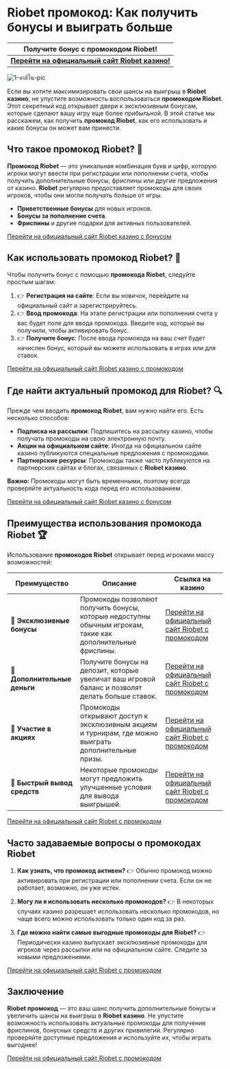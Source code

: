 # Riobet промокод: Как получить бонусы и выиграть больше

| **Получите бонус с промокодом Riobet!**                        |
|-----------------------------------------------------------------|
| [**Перейти на официальный сайт Riobet казино!**](https://brandplay.link/dtx89f2L) |
![1-คาสิโน-pic](https://github.com/user-attachments/assets/453c9c3d-e5df-45ca-a070-5b95f9e9caf7)


Если вы хотите максимизировать свои шансы на выигрыш в **Riobet казино**, не упустите возможность воспользоваться **промокодом Riobet**. Этот секретный код открывает двери к эксклюзивным бонусам, которые сделают вашу игру еще более прибыльной. В этой статье мы расскажем, как получить **промокод Riobet**, как его использовать и какие бонусы он может вам принести.

## Что такое промокод Riobet? 🎁

**Промокод Riobet** — это уникальная комбинация букв и цифр, которую игроки могут ввести при регистрации или пополнении счета, чтобы получить дополнительные бонусы, фриспины или другие предложения от казино. **Riobet** регулярно предоставляет промокоды для своих игроков, чтобы они могли получать больше от игры.

- **Приветственные бонусы** для новых игроков.
- **Бонусы за пополнение счета**.
- **Фриспины** и другие подарки для активных пользователей.

[Перейти на официальный сайт Riobet казино с бонусом](https://brandplay.link/dtx89f2L)

## Как использовать промокод Riobet? 🔑

Чтобы получить бонус с помощью **промокода Riobet**, следуйте простым шагам:

1. 👉 **Регистрация на сайте**: Если вы новичок, перейдите на официальный сайт и зарегистрируйтесь.
2. 👉 **Ввод промокода**: На этапе регистрации или пополнения счета у вас будет поле для ввода промокода. Введите код, который вы получили, чтобы активировать бонус.
3. 👉 **Получите бонус**: После ввода промокода на ваш счет будет начислен бонус, который вы можете использовать в играх или для ставок.

[Перейти на официальный сайт Riobet казино с промокодом](https://brandplay.link/dtx89f2L)

## Где найти актуальный промокод для Riobet? 🔍

Прежде чем вводить **промокод Riobet**, вам нужно найти его. Есть несколько способов:

- **Подписка на рассылки**: Подпишитесь на рассылку казино, чтобы получать промокоды на свою электронную почту.
- **Акции на официальном сайте**: Иногда на официальном сайте казино публикуются специальные предложения с промокодами.
- **Партнерские ресурсы**: Промокоды также часто публикуются на партнерских сайтах и блогах, связанных с **Riobet казино**.

**Важно:** Промокоды могут быть временными, поэтому всегда проверяйте актуальность кода перед его использованием.

[Перейти на официальный сайт Riobet казино с бонусом](https://brandplay.link/dtx89f2L)

## Преимущества использования промокода Riobet 🏆

Использование **промокодов Riobet** открывает перед игроками массу возможностей:

| **Преимущество**                | **Описание**                                                                                                      | **Ссылка на казино**                                      |
|----------------------------------|--------------------------------------------------------------------------------------------------------------------|-----------------------------------------------------------|
| 🎁 **Эксклюзивные бонусы**       | Промокоды позволяют получить бонусы, которые недоступны обычным игрокам, такие как дополнительные фриспины.       | [Перейти на официальный сайт Riobet с промокодом](https://brandplay.link/dtx89f2L) |
| 💸 **Дополнительные деньги**     | Получите бонусы на депозит, которые увеличат ваш игровой баланс и позволят делать больше ставок.                 | [Перейти на официальный сайт Riobet с промокодом](https://brandplay.link/dtx89f2L) |
| 🎉 **Участие в акциях**         | Промокоды открывают доступ к эксклюзивным акциям и турнирам, где можно выиграть дополнительные призы.            | [Перейти на официальный сайт Riobet с промокодом](https://brandplay.link/dtx89f2L) |
| 🏅 **Быстрый вывод средств**    | Некоторые промокоды могут предложить улучшенные условия для вывода выигрышей.                                      | [Перейти на официальный сайт Riobet с промокодом](https://brandplay.link/dtx89f2L) |

[Перейти на официальный сайт Riobet с промокодом](https://brandplay.link/dtx89f2L)

## Часто задаваемые вопросы о промокодах Riobet

1. **Как узнать, что промокод активен?**
   👉 Обычно промокод можно активировать при регистрации или пополнении счета. Если он не работает, возможно, он уже истек.

2. **Могу ли я использовать несколько промокодов?**
   👉 В некоторых случаях казино разрешает использовать несколько промокодов, но чаще всего можно использовать только один код за раз.

3. **Где можно найти самые выгодные промокоды для Riobet?**
   👉 Периодически казино выпускает эксклюзивные промокоды для игроков через рассылки или на официальном сайте. Следите за новыми предложениями.

[Перейти на официальный сайт Riobet с промокодом](https://brandplay.link/dtx89f2L)

## Заключение

**Riobet промокод** — это ваш шанс получить дополнительные бонусы и увеличить шансы на выигрыш в **Riobet казино**. Не упустите возможность использовать актуальные промокоды для получения фриспинов, бонусных средств и других привилегий. Регулярно проверяйте доступные предложения и используйте их, чтобы играть выгоднее!

[Перейти на официальный сайт Riobet с промокодом](https://brandplay.link/dtx89f2L)
